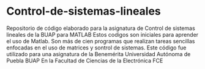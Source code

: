 # Control-de-sistemas-lineales
Repositorio de código elaborado para la asignatura de Control de sistemas lineales de la BUAP para MATLAB
Estos codigos son iniciales para aprender el uso de Matlab. Son más de cien programas que realizan tareas sencillas enfocadas en el uso de matrices y sontrol de sistemas.
Este código fue utilizado para una asignatura de la Benemérita Universidad Autónoma de Puebla BUAP 
En la Facultad de Ciencias de la Electrónica FCE

